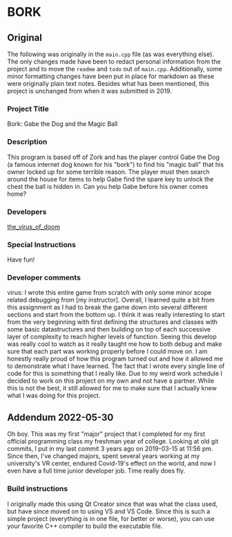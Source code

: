 # BORK

## Original

The following was originally in the `main.cpp` file (as was everything else). The only changes made have been to redact personal information from the project and to move the `readme` and `todo` out of `main.cpp`. Additionally, some minor formatting changes have been put in place for markdown as these were originally plain text notes. Besides what has been mentioned, this project is unchanged from when it was submitted in 2019.

### Project Title

Bork: Gabe the Dog and the Magic Ball

### Description

This program is based off of Zork and has the player control Gabe the Dog (a famous internet dog known for his "bork") to find his "magic ball" that his owner locked up for some terrible reason. The player must then search around the house for items to help Gabe find the spare key to unlock the chest the ball is hidden in. Can you help Gabe before his owner comes home?

### Developers

[the_virus_of_doom](https://github.com/the-virus-of-doom)

### Special Instructions

Have fun!

### Developer comments

virus:
I wrote this entire game from scratch with only some minor scope related debugging from [my instructor]. Overall, I learned quite a bit from this assignment as I had to break the game down into several different sections and start from the bottom up. I think it was really interesting to start from the very beginning with first defining the structures and classes with some basic datastructures and then building on top of each successive layer of complexity to reach higher levels of function. Seeing this develop was really cool to watch as it really taught me how to both debug and make sure that each part was working properly before I could move on. I am honestly really proud of how this program turned out and how it allowed me to demonstrate what I have learned. The fact that I wrote every single line of code for this is something that I really like. Due to my weird work schedule I decided to work on this project on my own and not have a partner. While this is not the best, it still allowed for me to make sure that I actually knew what I was doing for this project.

## Addendum 2022-05-30

Oh boy. This was my first "major" project that I completed for my first official programming class my freshman year of college. Looking at old git commits, I put in my last commit 3 years ago on 2019-03-15 at 11:56 pm. Since then, I've changed majors, spent several years working at my university's VR center, endured Covid-19's effect on the world, and now I even have a full time junior developer job. Time really does fly.

### Build instructions

I originally made this using Qt Creator since that was what the class used, but have since moved on to using VS and VS Code. Since this is such a simple project (everything is in one file, for better or worse), you can use your favorite C++ compiler to build the executable file.
